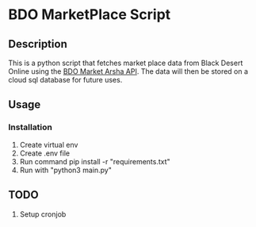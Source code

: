 # BDO MarketPlace Script

## Description

This is a python script that fetches market place data from Black Desert Online using the [BDO Market Arsha API](https://github.com/guy0090/api.arsha.io?tab=readme-ov-file). The data will then be stored on a cloud sql database for future uses.

## Usage

### Installation
1) Create virtual env
2) Create .env file
3) Run command pip install -r "requirements.txt"
4) Run with "python3 main.py"

## TODO
1) Setup cronjob